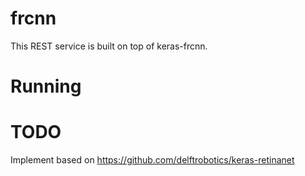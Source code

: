 # frcnn
This REST service is built on top of keras-frcnn.

# Running

# TODO
Implement based on https://github.com/delftrobotics/keras-retinanet

